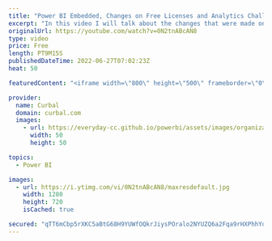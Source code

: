 ```yaml
---
title: "Power BI Embedded, Changes on Free Licenses and Analytics Challenge - #2 One2Many Series"
excerpt: "In this video I will talk about the changes that were made on the Power BI embedded feature after June 1st 2017, I will discuss the updates on the free license as well as the possibility to upgrade to the pro license if you meet a certain criteria and finally I will encourage you to participate on Microsoft's"
originalUrl: https://youtube.com/watch?v=0N2tnABcAN8
type: video
price: Free
length: PT9M15S
publishedDateTime: 2022-06-27T07:02:23Z
heat: 50

featuredContent: "<iframe width=\"800\" height=\"500\" frameborder=\"0\" src=\"https://www.youtube.com/embed/0N2tnABcAN8\" allow=\"accelerometer; autoplay; encrypted-media; gyroscope; picture-in-picture\" allowfullscreen></iframe>"

provider:
  name: Curbal
  domain: curbal.com
  images:
    - url: https://everyday-cc.github.io/powerbi/assets/images/organizations/curbal.com-50x50.jpg
      width: 50
      height: 50

topics:
  - Power BI

images:
  - url: https://i.ytimg.com/vi/0N2tnABcAN8/maxresdefault.jpg
    width: 1280
    height: 720
    isCached: true

secured: "qTT6mCbp5rXKC5aBtG68H9YUWfOQkrJiysPOralo2NYUZQ6a2Fqa9rHXPhhYq5ts4fd9OC+XW9tntNkOJVY10RpmRu8TjcquYVq8O+2wGzc25x4ZpDAYw5cHf+qW2s9H/60u93tAqTPjnStxhGrxoT+YoGViLrLRz46IZ5r9IvoMOIVupzMN8ss2eQNAk9eBCkqTELfyJwhyEh1AjaSHKCXN/7oWoGmEw30sYIC00TUSf0HVmYSD3/I3+EYjLPBCuRQhcIsneqokw3DtgaIhEHGyR1qmRnKq50LLHGPYeBhqn2jHdsGHuvCDneBEEHn/Y7mUYSnxiPbVeMXqaqPWHGbExAWNhf7EqaDqJEZJRTnYcngBZzj4jMGnW78UUEPem5+MqoWrffr80Vj/0a6pPkeoxSsEOKPoChe6EJ+L2gc=;98zDDwFOoaxQduOYo1lMTQ=="
---
```


